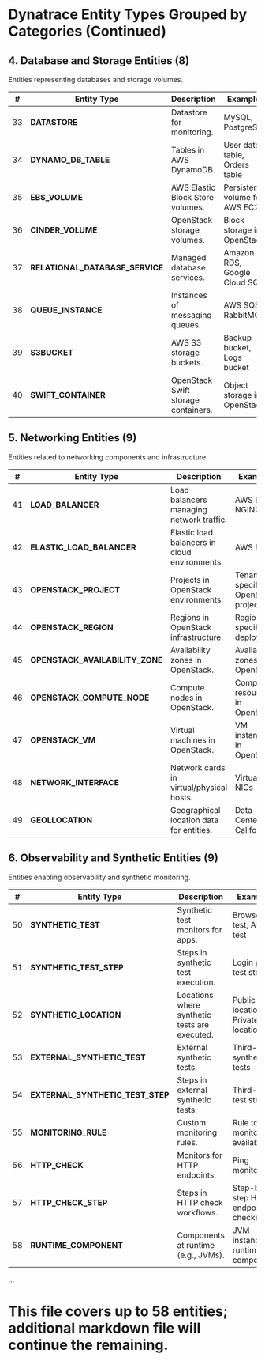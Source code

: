 
# Dynatrace Entity Types Grouped by Categories (Continued)

## 4. Database and Storage Entities (8)
Entities representing databases and storage volumes.

| **#** | **Entity Type**                | **Description**                               | **Examples**                       |
|-------|--------------------------------|-----------------------------------------------|-------------------------------------|
| 33    | **DATASTORE**                  | Datastore for monitoring.                     | MySQL, PostgreSQL                  |
| 34    | **DYNAMO_DB_TABLE**            | Tables in AWS DynamoDB.                       | User data table, Orders table       |
| 35    | **EBS_VOLUME**                 | AWS Elastic Block Store volumes.             | Persistent volume for AWS EC2      |
| 36    | **CINDER_VOLUME**              | OpenStack storage volumes.                   | Block storage in OpenStack          |
| 37    | **RELATIONAL_DATABASE_SERVICE** | Managed database services.                    | Amazon RDS, Google Cloud SQL       |
| 38    | **QUEUE_INSTANCE**             | Instances of messaging queues.               | AWS SQS, RabbitMQ                  |
| 39    | **S3BUCKET**                   | AWS S3 storage buckets.                      | Backup bucket, Logs bucket          |
| 40    | **SWIFT_CONTAINER**            | OpenStack Swift storage containers.          | Object storage in OpenStack         |

## 5. Networking Entities (9)
Entities related to networking components and infrastructure.

| **#** | **Entity Type**                | **Description**                               | **Examples**                       |
|-------|--------------------------------|-----------------------------------------------|-------------------------------------|
| 41    | **LOAD_BALANCER**              | Load balancers managing network traffic.     | AWS ELB, NGINX                     |
| 42    | **ELASTIC_LOAD_BALANCER**      | Elastic load balancers in cloud environments.| AWS ELB                            |
| 43    | **OPENSTACK_PROJECT**          | Projects in OpenStack environments.          | Tenant-specific OpenStack projects |
| 44    | **OPENSTACK_REGION**           | Regions in OpenStack infrastructure.         | Region-specific deployment         |
| 45    | **OPENSTACK_AVAILABILITY_ZONE**| Availability zones in OpenStack.             | Availability zones in OpenStack    |
| 46    | **OPENSTACK_COMPUTE_NODE**     | Compute nodes in OpenStack.                  | Compute resources in OpenStack     |
| 47    | **OPENSTACK_VM**               | Virtual machines in OpenStack.               | VM instances in OpenStack          |
| 48    | **NETWORK_INTERFACE**          | Network cards in virtual/physical hosts.     | Virtual NICs                       |
| 49    | **GEOLLOCATION**               | Geographical location data for entities.     | Data Center in California          |

## 6. Observability and Synthetic Entities (9)
Entities enabling observability and synthetic monitoring.

| **#** | **Entity Type**                | **Description**                               | **Examples**                       |
|-------|--------------------------------|-----------------------------------------------|-------------------------------------|
| 50    | **SYNTHETIC_TEST**             | Synthetic test monitors for apps.            | Browser test, API test             |
| 51    | **SYNTHETIC_TEST_STEP**        | Steps in synthetic test execution.           | Login page test step               |
| 52    | **SYNTHETIC_LOCATION**         | Locations where synthetic tests are executed.| Public locations, Private locations|
| 53    | **EXTERNAL_SYNTHETIC_TEST**    | External synthetic tests.                    | Third-party synthetic tests        |
| 54    | **EXTERNAL_SYNTHETIC_TEST_STEP**| Steps in external synthetic tests.           | Third-party test steps             |
| 55    | **MONITORING_RULE**            | Custom monitoring rules.                     | Rule to monitor API availability   |
| 56    | **HTTP_CHECK**                 | Monitors for HTTP endpoints.                 | Ping monitors                      |
| 57    | **HTTP_CHECK_STEP**            | Steps in HTTP check workflows.               | Step-by-step HTTP endpoint checks  |
| 58    | **RUNTIME_COMPONENT**          | Components at runtime (e.g., JVMs).          | JVM instance runtime components    |

...

# This file covers up to 58 entities; additional markdown file will continue the remaining.
